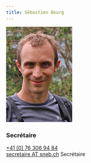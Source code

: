 ```yaml
---
title: Sébastien Bourg  
---
```

![](img.jpg?classes=img-rounded)
### Secrétaire  
 [+41 [0] 76 306 94 84](tel:+41763069484)  
[secretaire AT sneb.ch](mailto:secretaire@sneb.ch)
Secrétaire